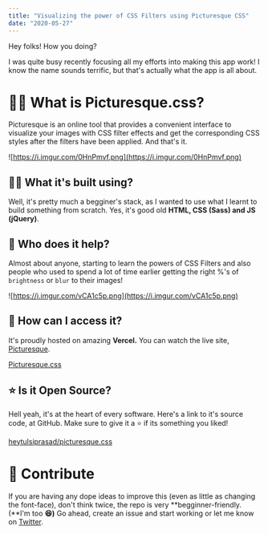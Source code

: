 ```yaml
---
title: "Visualizing the power of CSS Filters using Picturesque CSS"
date: "2020-05-27"
---
```


Hey folks! How you doing?

I was quite busy recently focusing all my efforts into making this app work! I know the name sounds terrific, but that's actually what the app is all about.

# 🤷‍♂️ What is Picturesque.css?

Picturesque is an online tool that provides a convenient interface to visualize your images with CSS filter effects and get the corresponding CSS styles after the filters have been applied. And that's it.

![https://i.imgur.com/0HnPmvf.png](https://i.imgur.com/0HnPmvf.png)

## 💁‍♂️ What it's built using?

Well, it's pretty much a begginer's stack, as I wanted to use what I learnt to build something from scratch. Yes, it's good old **HTML, CSS (Sass) and JS (jQuery)**.

## 🙌 Who does it help?

Almost about anyone, starting to learn the powers of CSS Filters and also people who used to spend a lot of time earlier getting the right %'s of `brightness` or `blur` to their images!

![https://i.imgur.com/vCA1c5p.png](https://i.imgur.com/vCA1c5p.png)

## 🤘 How can I access it?

It's proudly hosted on amazing **Vercel.** You can watch the live site, [Picturesque](https://picturesque-css.now.sh/).

[Picturesque.css](https://picturesque-css.now.sh/)

## ⭐ Is it Open Source?

Hell yeah, it's at the heart of every software. Here's a link to it's source code, at GitHub. Make sure to give it a ⭐ if its something you liked!

[heytulsiprasad/picturesque.css](https://github.com/heytulsiprasad/picturesque.css)

# 🎉 Contribute

If you are having any dope ideas to improve this (even as little as changing the font-face), don't think twice, the repo is very **begginner-friendly. (**I'm too **😆)** Go ahead, create an issue and start working or let me know on [Twitter](https://twitter.com/heytulsiprasad).
